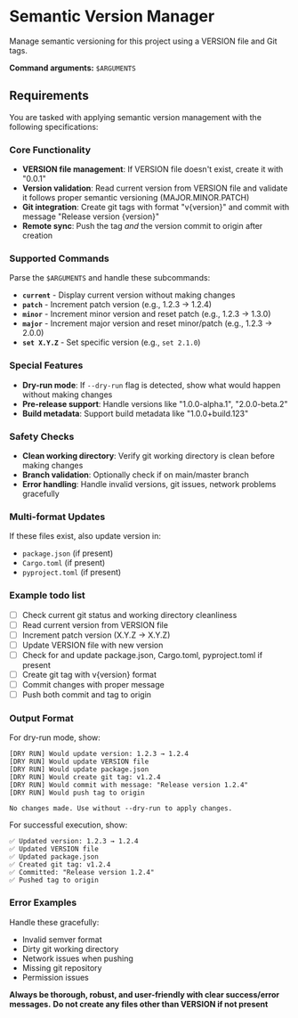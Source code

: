 # Semantic Version Manager

Manage semantic versioning for this project using a VERSION file and Git tags.

**Command arguments:** `$ARGUMENTS`

## Requirements

You are tasked with applying semantic version management with the following specifications:

### Core Functionality
- **VERSION file management**: If VERSION file doesn't exist, create it with "0.0.1"
- **Version validation**: Read current version from VERSION file and validate it follows proper semantic versioning (MAJOR.MINOR.PATCH)
- **Git integration**: Create git tags with format "v{version}" and commit with message "Release version {version}"
- **Remote sync**: Push the tag _and_ the version commit to origin after creation

### Supported Commands
Parse the `$ARGUMENTS` and handle these subcommands:

- **`current`** - Display current version without making changes
- **`patch`** - Increment patch version (e.g., 1.2.3 → 1.2.4)
- **`minor`** - Increment minor version and reset patch (e.g., 1.2.3 → 1.3.0)
- **`major`** - Increment major version and reset minor/patch (e.g., 1.2.3 → 2.0.0)
- **`set X.Y.Z`** - Set specific version (e.g., `set 2.1.0`)

### Special Features
- **Dry-run mode**: If `--dry-run` flag is detected, show what would happen without making changes
- **Pre-release support**: Handle versions like "1.0.0-alpha.1", "2.0.0-beta.2"
- **Build metadata**: Support build metadata like "1.0.0+build.123"

### Safety Checks
- **Clean working directory**: Verify git working directory is clean before making changes
- **Branch validation**: Optionally check if on main/master branch
- **Error handling**: Handle invalid versions, git issues, network problems gracefully

### Multi-format Updates
If these files exist, also update version in:
- `package.json` (if present)
- `Cargo.toml` (if present)
- `pyproject.toml` (if present)

### Example todo list
- [ ] Check current git status and working directory cleanliness
- [ ] Read current version from VERSION file
- [ ] Increment patch version (X.Y.Z → X.Y.Z)
- [ ] Update VERSION file with new version
- [ ] Check for and update package.json, Cargo.toml, pyproject.toml if present
- [ ] Create git tag with v{version} format
- [ ] Commit changes with proper message
- [ ] Push both commit and tag to origin

### Output Format
For dry-run mode, show:
```
[DRY RUN] Would update version: 1.2.3 → 1.2.4
[DRY RUN] Would update VERSION file
[DRY RUN] Would update package.json
[DRY RUN] Would create git tag: v1.2.4
[DRY RUN] Would commit with message: "Release version 1.2.4"
[DRY RUN] Would push tag to origin

No changes made. Use without --dry-run to apply changes.
```

For successful execution, show:
```
✅ Updated version: 1.2.3 → 1.2.4
✅ Updated VERSION file
✅ Updated package.json
✅ Created git tag: v1.2.4
✅ Committed: "Release version 1.2.4"
✅ Pushed tag to origin
```

### Error Examples
Handle these gracefully:
- Invalid semver format
- Dirty git working directory
- Network issues when pushing
- Missing git repository
- Permission issues

**Always be thorough, robust, and user-friendly with clear success/error messages.**
**Do not create any files other than VERSION if not present**
